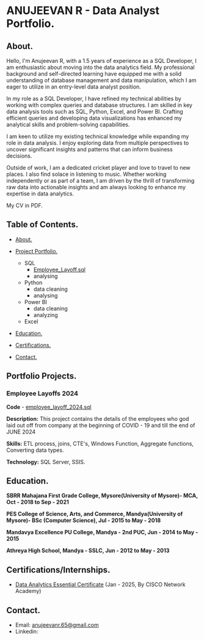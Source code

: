 # ANUJEEVAN R - Data Analyst Portfolio.

## About.

Hello, I'm Anujeevan R, with a 1.5 years of experience as a SQL Developer, I am enthusiastic about moving into the data analytics field. My professional background and self-directed learning have equipped me with a solid understanding of database management and data manipulation, which I am eager to utilize in an entry-level data analyst position.

In my role as a SQL Developer, I have refined my technical abilities by working with complex queries and database structures. I am skilled in key data analysis tools such as SQL, Python, Excel, and Power BI. Crafting efficient queries and developing data visualizations has enhanced my analytical skills and problem-solving capabilities.

I am keen to utilize my existing technical knowledge while expanding my role in data analysis. I enjoy exploring data from multiple perspectives to uncover significant insights and patterns that can inform business decisions.

Outside of work, I am a dedicated cricket player and love to travel to new places. I also find solace in listening to music. Whether working independently or as part of a team, I am driven by the thrill of transforming raw data into actionable insights and am always looking to enhance my expertise in data analytics.

My CV in PDF.

## Table of Contents.
- [About.](https://github.com/anujeevan-raju/Data-Analysis-Portfolio/blob/main/README.md#about)
 
- [Project Portfolio.](https://github.com/anujeevan-raju/Data-Analysis-Portfolio/blob/main/README.md#portfolio-projects)
  * SQL
  	- [Employee_Layoff.sql](https://github.com/anujeevan-raju/Data-Analysis-Portfolio/blob/main/README.md#employee-layoffs-2024)
     * analysing
  * Python
     * data cleaning
     * analysing
  * Power BI
     * data cleaning
     * analyzing
  * Excel
 
- [Education.](https://github.com/anujeevan-raju/Data-Analysis-Portfolio/blob/main/README.md#education)
  
- [Certifications.](https://github.com/anujeevan-raju/Data-Analysis-Portfolio/blob/main/README.md#certificationsinternships)
  
- [Contact.](https://github.com/anujeevan-raju/Data-Analysis-Portfolio/blob/main/README.md#contact)

## Portfolio Projects.
### Employee Layoffs 2024
**Code** - [employee_layoff_2024.sql](https://github.com/anujeevan-raju/Data-Analysis-Portfolio/blob/main/EDA_EMPLOYEE_LAYOFFS.sql)

**Description:** This project contains the details of the employees who god laid out off from company at the beginning of COVID - 19
and till the end of JUNE 2024 

**Skills:** ETL process, joins, CTE's, Windows Function, Aggregate functions, Converting data types.

**Technology:** SQL Server, SSIS.
   
## Education.
**SBRR Mahajana First Grade College, Mysore(University of Mysore)- MCA, Oct - 2018 to Sep - 2021**
 
**PES College of Science, Arts, and Commerce, Mandya(University of Mysore)- BSc (Computer Science), Jul - 2015 to May - 2018**

**Mandavya Excellence PU College, Mandya - 2nd PUC, Jun - 2014 to May - 2015**

**Athreya High School, Mandya - SSLC, Jun - 2012 to May - 2013**

## Certifications/Internships.
- [Data Analytics Essential Certificate](https://www.netacad.com/certificates?issuanceId=343eb145-b307-4aeb-9d67-0d94d0c4faa8) (Jan - 2025, By CISCO Network Academy) 

## Contact.

- Email: anujeevanr.65@gmail.com
- Linkedin:


 


